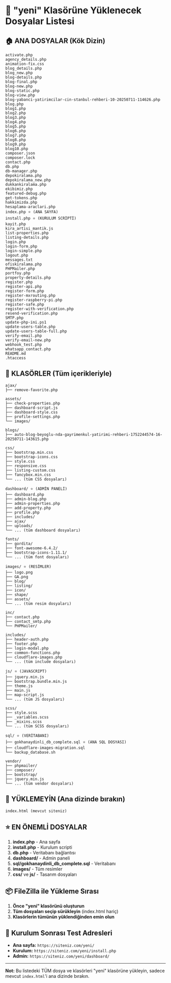 # 📁 "yeni" Klasörüne Yüklenecek Dosyalar Listesi

## 🏠 ANA DOSYALAR (Kök Dizin)
```
activate.php
agency_details.php
animation-fix.css
blog_details.php
blog_new.php
blog-details.php
blog-final.php
blog-new.php
blog-static.php
blog-view.php
blog-yabanci-yatirimcilar-cin-stanbul-rehberi-10-20250711-114626.php
blog.php
blog1.php
blog2.php
blog3.php
blog4.php
blog5.php
blog6.php
blog7.php
blog8.php
blog9.php
blog10.php
composer.json
composer.lock
contact.php
db.php
db-manager.php
depokiralama.php
depokiralama_new.php
dukkankiralama.php
ekibimiz.php
featured-debug.php
get-tokens.php
hakkimizda.php
hesaplama-araclari.php
index.php ⭐ (ANA SAYFA)
install.php ⭐ (KURULUM SCRİPTİ)
kayit.php
kira_artisi_mantik.js
list-properties.php
listing-details.php
login.php
login-form.php
login-simple.php
logout.php
messages.txt
ofiskiralama.php
PHPMailer.php
portfoy.php
property-details.php
register.php
register-api.php
register-form.php
register-mxrouting.php
register-raspberry-pi.php
register-safe.php
register-with-verification.php
resend-verification.php
SMTP.php
update-php-ini.ps1
update-users-table.php
update-users-table-full.php
verify-email.php
verify-email-new.php
webhook_test.php
whatsapp_contact.php
README.md
.htaccess
```

## 📁 KLASÖRLER (Tüm içerikleriyle)
```
ajax/ 
├── remove-favorite.php

assets/
├── check-properties.php
├── dashboard-script.js
├── dashboard-style.css
├── profile-settings.php
└── images/

blogs/
├── auto-blog-beyoglu-nda-gayrimenkul-yatirimi-rehberi-1752244574-16-20250711-143615.php

css/
├── bootstrap.min.css
├── bootstrap-icons.css
├── style.css
├── responsive.css
├── listing-custom.css
├── fancybox.min.css
└── ... (tüm CSS dosyaları)

dashboard/ ⭐ (ADMİN PANELİ)
├── dashboard.php
├── admin-blog.php
├── admin-properties.php
├── add-property.php
├── profile.php
├── includes/
├── ajax/
├── uploads/
└── ... (tüm dashboard dosyaları)

fonts/
├── gordita/
├── font-awesome-6.4.2/
├── bootstrap-icons-1.11.1/
└── ... (tüm font dosyaları)

images/ ⭐ (RESİMLER)
├── logo.png
├── GA.png
├── blog/
├── listing/
├── icon/
├── shape/
├── assets/
└── ... (tüm resim dosyaları)

inc/
├── contact.php
├── contact_smtp.php
└── PHPMailer/

includes/
├── header-auth.php
├── footer.php
├── login-modal.php
├── common-functions.php
├── cloudflare-images.php
└── ... (tüm include dosyaları)

js/ ⭐ (JAVASCRIPT)
├── jquery.min.js
├── bootstrap.bundle.min.js
├── theme.js
├── main.js
├── map-script.js
└── ... (tüm JS dosyaları)

scss/
├── style.scss
├── _variables.scss
├── _mixins.scss
└── ... (tüm SCSS dosyaları)

sql/ ⭐ (VERİTABANI)
├── gokhanaydinli_db_complete.sql ⭐ (ANA SQL DOSYASI)
├── cloudflare-images-migration.sql
└── backup_database.sh

vendor/
├── phpmailer/
├── composer/
├── bootstrap/
├── jquery.min.js
└── ... (tüm vendor dosyaları)
```

## 🚫 YÜKLEME**YİN** (Ana dizinde bırakın)
```
index.html (mevcut siteniz)
```

## ⭐ EN ÖNEMLİ DOSYALAR
1. **index.php** - Ana sayfa
2. **install.php** - Kurulum scripti
3. **db.php** - Veritabanı bağlantısı
4. **dashboard/** - Admin paneli
5. **sql/gokhanaydinli_db_complete.sql** - Veritabanı
6. **images/** - Tüm resimler
7. **css/** ve **js/** - Tasarım dosyaları

## 📦 FileZilla ile Yükleme Sırası
1. **Önce "yeni" klasörünü oluşturun**
2. **Tüm dosyaları seçip sürükleyin** (index.html hariç)
3. **Klasörlerin tümünün yüklendiğinden emin olun**

## 🎯 Kurulum Sonrası Test Adresleri
- **Ana sayfa:** `https://siteniz.com/yeni/`
- **Kurulum:** `https://siteniz.com/yeni/install.php`
- **Admin:** `https://siteniz.com/yeni/dashboard/`

---
**Not:** Bu listedeki TÜM dosya ve klasörleri "yeni" klasörüne yükleyin, sadece mevcut `index.html`'i ana dizinde bırakın.
